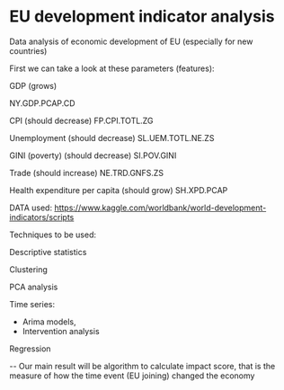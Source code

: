 # EU development indicator analysis
Data analysis of economic development of EU (especially for new countries) 


First we can take a look at these parameters (features):

GDP (grows)

NY.GDP.PCAP.CD

CPI (should decrease)
FP.CPI.TOTL.ZG

Unemployment (should decrease)
SL.UEM.TOTL.NE.ZS

GINI (poverty) (should decrease)
SI.POV.GINI

Trade (should increase)
NE.TRD.GNFS.ZS

Health expenditure per capita (should grow)
SH.XPD.PCAP

DATA used:
https://www.kaggle.com/worldbank/world-development-indicators/scripts

Techniques to be used:

Descriptive statistics

Clustering

PCA analysis

Time series: 

- Arima models, 
- Intervention analysis

Regression


-- Our main result will be algorithm to calculate impact score, that is the measure of how the time event (EU joining) changed the economy



